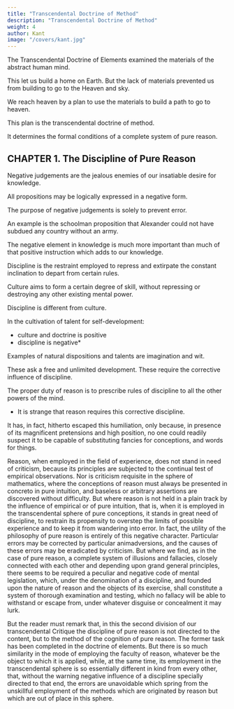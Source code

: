 ```yaml
---
title: "Transcendental Doctrine of Method"
description: "Transcendental Doctrine of Method"
weight: 4
author: Kant
image: "/covers/kant.jpg"
---
```



<!-- If we regard the sum of the cognition of pure speculative reason as an edifice, the idea of which, at least, exists in the human mind, it may be said that we have in -->

The Transcendental Doctrine of Elements examined the materials of the abstract human mind. 

<!-- and determined to what edifice these belong, and what its height and stability.  -->

This let us build a home on Earth. But the lack of materials prevented us from building to go to the Heaven and sky. 

<!-- We have found, indeed, that, although we had purposed to build for ourselves a tower which should reach to Heaven, the supply of materials sufficed merely for a habitation, which was spacious enough for all terrestrial purposes, and high enough to enable us to survey the level plain of experience,  -->

We reach heaven by a plan to use the materials to build a path to go to heaven. 

<!-- but that the bold undertaking designed necessarily failed for want of materials—not to mention the confusion of tongues, which gave rise to endless disputes among the labourers on the plan of the edifice, and at last scattered them over all the world, each to erect a separate building for himself, according to his own plans and his own inclinations. Our present task relates not to the materials, but to the plan of an edifice; and, as we have had sufficient warning not to venture blindly upon a design which may be found to transcend our natural powers, while, at the same time, we cannot give up the intention of erecting a secure abode for the mind, we must proportion our design to the material which is presented to us, and which is, at the same time, sufficient for all our wants. -->

This plan is the transcendental doctrine of method.

It determines the formal conditions of a complete system of pure reason.

<!-- We shall accordingly have to treat of the discipline, the canon, the architectonic, and, finally, the history of pure reason. This part of our Critique will accomplish, from the transcendental point of view, what has been usually attempted, but miserably executed, under the name of practical logic. It has been badly executed, I say, because general logic, not being limited to any particular kind of cognition (not even to the pure cognition of the understanding) nor to any particular objects, it cannot, without borrowing from other sciences, do more than present merely the titles or signs of possible methods and the technical expressions, which are employed in the systematic parts of all sciences; and thus the pupil is made acquainted with names, the meaning and application of which he is to learn only at some future time. -->


## CHAPTER 1. The Discipline of Pure Reason

Negative judgements are the jealous enemies of our insatiable desire for knowledge.

<!-- —those which are so not merely as regards their logical form, but in respect of their content—are not commonly held in especial respect. 

They are, on the contrary, regarded as ; and it almost requires an apology to induce us to tolerate, much less to prize and to respect them. -->

All propositions may be logically expressed in a negative form.

<!-- but, in relation to the content of our cognition, the peculiar province of -->

The purpose of negative judgements is solely to prevent error. 

<!-- For this reason, too, negative propositions, which are framed for the purpose of correcting false cognitions where error is absolutely impossible, are undoubtedly true, but inane and senseless; that is, they are in reality purposeless and, for this reason, often very ridiculous.  -->

An example is the schoolman proposition that Alexander could not have subdued any country without an army.

<!-- But where the limits of our possible cognition are very much contracted, the attraction to new fields of knowledge great, the illusions to which the mind is subject of the most deceptive character, and the evil consequences of error of no inconsiderable magnitude—,  which is useful only to guard us against error, -->

The negative element in knowledge is much more important than much of that positive instruction which adds to our knowledge.

Discipline is the restraint employed to repress and extirpate the constant inclination to depart from certain rules.

Culture aims to form a certain degree of skill, without repressing or destroying any other existing mental power.

Discipline is different from culture. 

In the cultivation of talent for self-development:
- culture and doctrine is positive
- discipline is negative*

<!-- [*Footnote: I am well aware that, in the language of the schools, the term discipline is usually employed as synonymous with instruction. But there are so many cases in which it is necessary to distinguish the
notion of the former, as a course of corrective training, from that of
the latter, as the communication of knowledge, and the nature of things
itself demands the appropriation of the most suitable expressions for
this distinction, that it is my desire that the former terms should
never be employed in any other than a negative signification.] -->


Examples of natural dispositions and talents are imagination and wit. 

These ask a free and unlimited development. 
These require the corrective influence of discipline.


The proper duty of reason is to prescribe rules of discipline to all the other powers of the mind.
- It is strange that reason requires this corrective discipline. 

It has, in fact, hitherto escaped this humiliation, only because, in presence of its magnificent pretensions and high position, no one could readily suspect it to be capable of substituting fancies for conceptions, and words for things.

Reason, when employed in the field of experience, does not stand in need of criticism, because its principles are subjected to the continual test of empirical observations. Nor is criticism requisite in the sphere of mathematics, where the conceptions of reason must always be presented in concreto in pure intuition, and baseless or arbitrary assertions are discovered without difficulty. But where reason is not held in a plain track by the influence of empirical or of pure intuition, that is, when it is employed in the transcendental sphere of pure conceptions, it stands in great need of discipline, to restrain its propensity to overstep the limits of possible experience and to keep it from wandering into error. In fact, the utility of the philosophy of pure reason is entirely of this negative character. Particular errors may be corrected by particular animadversions, and the causes of these errors may be eradicated by criticism. But where we find, as in the case of pure reason, a complete system of illusions and fallacies, closely connected with each other and depending upon grand general principles, there seems to be required a peculiar and negative code of mental legislation, which, under the denomination of a discipline, and founded upon the nature of reason and the objects of its exercise, shall constitute a system of thorough examination and testing, which no fallacy will be able to withstand or escape from, under whatever disguise or concealment it may lurk.

But the reader must remark that, in this the second division of our transcendental Critique the discipline of pure reason is not directed to the content, but to the method of the cognition of pure reason. The former task has been completed in the doctrine of elements. But there is so much similarity in the mode of employing the faculty of reason, whatever be the object to which it is applied, while, at the same time, its employment in the transcendental sphere is so essentially different in kind from every other, that, without the warning negative influence of a discipline specially directed to that end, the errors are unavoidable which spring from the unskillful employment of the methods which are originated by reason but which are out of place in this sphere.



